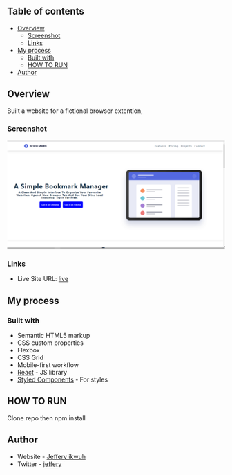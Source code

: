 ## Table of contents

- [Overview](#overview)
  - [Screenshot](#screenshot)
  - [Links](#links)
- [My process](#my-process)
  - [Built with](#built-with)
  - [HOW TO RUN](#useful-resources)
- [Author](#author)

## Overview

Built a website for a fictional browser extention,

### Screenshot

![](./Screenshot.png)

### Links

- Live Site URL: [live](https://bookmark-ce.netlify.app/)

## My process

### Built with

- Semantic HTML5 markup
- CSS custom properties
- Flexbox
- CSS Grid
- Mobile-first workflow
- [React](https://reactjs.org/) - JS library
- [Styled Components](https://styled-components.com/) - For styles

## HOW TO RUN

Clone repo then npm install

## Author

- Website - [Jeffery ikwuh](https://ikwuh-jeffery.netlify.app/)
- Twitter - [jeffery](https://twitter.com/jeffery_ikwuh)
